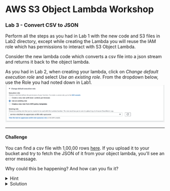 # AWS S3 Object Lambda Workshop
### Lab 3 - Convert CSV to JSON

Perform all the steps as you had in Lab 1 with the new code and S3 files in Lab2 directory, except while creating the Lambda you will reuse the IAM role which has permissions to interact with S3 Object Lambda. 

Consider the new lambda code which converts a csv file into a json stream and returns it back to the object lambda.

As you had in Lab 2, when creating your lambda, click on _Change default execution role_ and select _Use an existing role_. From the dropdown below, use the Role you had noted down in Lab1. 
![image](./images/existing-role-lambda.png)

***

#### Challenge

You can find a csv file with 1,00,00 rows [here](http://eforexcel.com/wp/wp-content/uploads/2017/07/10000-Sales-Records.zip).
If you upload it to your bucket and try to fetch the JSON of it from your object lambda, you'll see an error message. 

Why could this be happening? And how can you fix it? 

<details><summary>Hint</summary>
<p>

By default, lambda has permissions to write out logs to Cloudwatch. 
Go to _Monitor_ tab in your lambda > Logs > View Logs in Cloudwatch. From there click on "Search Log Group" and you'd notice that a log message *after* your lambda execution has concluded.

If you cannot see logs or get an error on the Cloudwatch console, you'd need to extend your lambda role. It should already have Cloudwatch log permissions but maybe restricted on `Resources`, so change that to `*` so it unfettered access to create and add logs.

</p>
</details>

<details>
<summary>Solution</summary>
<p>

Increase your lambda timeout to a  higher value ~ around 10 seconds should be enough for this challenge. 
You can do so by going to _Configuration_ tab > _General Configuration_ and change your timeout value. 

It is worth noting that S3 Object Lambdas are required to WriteGetObjectResponse within 60 seconds. ⏱️


</p>
</details>

